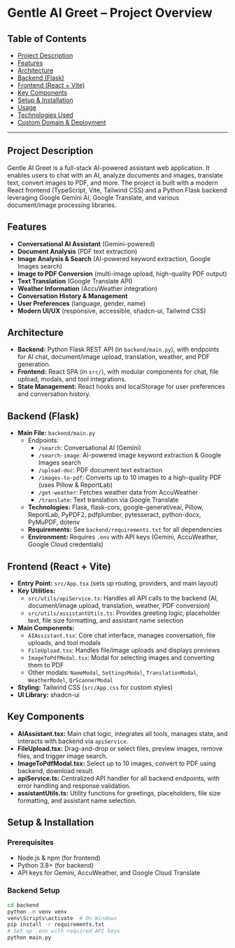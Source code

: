 # Gentle AI Greet – Project Overview

## Table of Contents
- [Project Description](#project-description)
- [Features](#features)
- [Architecture](#architecture)
- [Backend (Flask)](#backend-flask)
- [Frontend (React + Vite)](#frontend-react--vite)
- [Key Components](#key-components)
- [Setup & Installation](#setup--installation)
- [Usage](#usage)
- [Technologies Used](#technologies-used)
- [Custom Domain & Deployment](#custom-domain--deployment)

---

## Project Description
Gentle AI Greet is a full-stack AI-powered assistant web application. It enables users to chat with an AI, analyze documents and images, translate text, convert images to PDF, and more. The project is built with a modern React frontend (TypeScript, Vite, Tailwind CSS) and a Python Flask backend leveraging Google Gemini AI, Google Translate, and various document/image processing libraries.

## Features
- **Conversational AI Assistant** (Gemini-powered)
- **Document Analysis** (PDF text extraction)
- **Image Analysis & Search** (AI-powered keyword extraction, Google Images search)
- **Image to PDF Conversion** (multi-image upload, high-quality PDF output)
- **Text Translation** (Google Translate API)
- **Weather Information** (AccuWeather integration)
- **Conversation History & Management**
- **User Preferences** (language, gender, name)
- **Modern UI/UX** (responsive, accessible, shadcn-ui, Tailwind CSS)

## Architecture
- **Backend:** Python Flask REST API (in `backend/main.py`), with endpoints for AI chat, document/image upload, translation, weather, and PDF generation.
- **Frontend:** React SPA (in `src/`), with modular components for chat, file upload, modals, and tool integrations.
- **State Management:** React hooks and localStorage for user preferences and conversation history.

## Backend (Flask)
- **Main File:** `backend/main.py`
  - Endpoints:
    - `/search`: Conversational AI (Gemini)
    - `/search-image`: AI-powered image keyword extraction & Google Images search
    - `/upload-doc`: PDF document text extraction
    - `/images-to-pdf`: Converts up to 10 images to a high-quality PDF (uses Pillow & ReportLab)
    - `/get-weather`: Fetches weather data from AccuWeather
    - `/translate`: Text translation via Google Translate
  - **Technologies:** Flask, flask-cors, google-generativeai, Pillow, ReportLab, PyPDF2, pdfplumber, pytesseract, python-docx, PyMuPDF, dotenv
  - **Requirements:** See `backend/requirements.txt` for all dependencies
  - **Environment:** Requires `.env` with API keys (Gemini, AccuWeather, Google Cloud credentials)

## Frontend (React + Vite)
- **Entry Point:** `src/App.tsx` (sets up routing, providers, and main layout)
- **Key Utilities:**
  - `src/utils/apiService.ts`: Handles all API calls to the backend (AI, document/image upload, translation, weather, PDF conversion)
  - `src/utils/assistantUtils.ts`: Provides greeting logic, placeholder text, file size formatting, and assistant name selection
- **Main Components:**
  - `AIAssistant.tsx`: Core chat interface, manages conversation, file uploads, and tool modals
  - `FileUpload.tsx`: Handles file/image uploads and displays previews
  - `ImageToPdfModal.tsx`: Modal for selecting images and converting them to PDF
  - Other modals: `NameModal`, `SettingsModal`, `TranslationModal`, `WeatherModel`, `QrScannerModal`
- **Styling:** Tailwind CSS (`src/App.css` for custom styles)
- **UI Library:** shadcn-ui

## Key Components
- **AIAssistant.tsx:** Main chat logic, integrates all tools, manages state, and interacts with backend via `apiService`.
- **FileUpload.tsx:** Drag-and-drop or select files, preview images, remove files, and trigger image search.
- **ImageToPdfModal.tsx:** Select up to 10 images, convert to PDF using backend, download result.
- **apiService.ts:** Centralized API handler for all backend endpoints, with error handling and response validation.
- **assistantUtils.ts:** Utility functions for greetings, placeholders, file size formatting, and assistant name selection.

## Setup & Installation
### Prerequisites
- Node.js & npm (for frontend)
- Python 3.8+ (for backend)
- API keys for Gemini, AccuWeather, and Google Cloud Translate

### Backend Setup
```bash
cd backend
python -m venv venv
venv\Scripts\activate  # On Windows
pip install -r requirements.txt
# Set up .env with required API keys
python main.py
```
